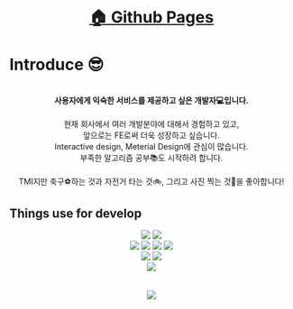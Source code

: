 <div>
  <div>
    <h1 align="center"><a href="://ParkDyel.github.io">🏠 Github Pages</a><h1>
  </div>
  <div>
    <h1>Introduce 😎</h1>
    <p align="center">
      <br /><strong>사용자에게 익숙한 서비스를 제공하고 싶은 개발자💻입니다.</strong><br /><br />
      현재 회사에서 여러 개발분야에 대해서 경험하고 있고,<br />앞으로는 FE로써 더욱 성장하고 싶습니다.<br />
      Interactive design, Meterial Design에 관심이 많습니다.<br />
      부족한 알고리즘 공부📚도 시작하려 합니다.
      <br />
      <br />
      TMI지만 축구⚽하는 것과 자전거 타는 것🚲, 그리고 사진 찍는 것📸을 좋아합니다!
      <br />
    </p>
  </div>    
  <div>
    <h2>Things use for develop</h2>
    <div>
      <div align="center">
        <img src="https://img.shields.io/badge/　-F7DF1E?style=flat&label=JavaScript&labelColor=F7DF1E&logo=JavaScript&logoColor=white">
        <img src="https://img.shields.io/badge/2.6-333?style=flat&label=Vue.js&labelColor=4FC08D&logo=Vue.js&logoColor=white&link=https://vuejs.org/">
      </div>
    </div>
    <div>
      <div align="center">
        <img src="https://img.shields.io/badge/3.5 | 3.8-333?style=flat&label=Python&labelColor=3776AB&logo=Python&logoColor=white&link=https://www.python.org/">
        <img src="https://img.shields.io/badge/　-000000?style=flat&label=Flask&labelColor=000000&logo=flask&logoColor=white&link=https://flask.palletsprojects.com/">
        <img src="https://img.shields.io/badge/　-009688?style=flat&label=FastAPI&labelColor=009688&logo=FastAPI&logoColor=white&link=https://fastapi.tiangolo.com/">
        <img src="https://img.shields.io/badge/1.x　-000?style=flat&label=SQLAlchemy&labelColor=000&link=https://www.sqlalchemy.org/">
      </div>
    </div>
    <div>
      <div align="center">
        <img src="https://img.shields.io/badge/ -007ACC?style=flat&label=VSCode&labelColor=007ACC&logo=VSCode&logoColor=white&link=https://code.visualstudio.com/">
        <img src="https://img.shields.io/badge/S3 | CloudFront | EC2/ELB | RDS-333?style=flat&label=AWS&labelColor=232F3E&logo=amazonaws&logoColor=white&link=https://aws.amazon.com/">
      </div>
    </div>
    <div>
      <div align="center">
        <img src="https://img.shields.io/badge/translate Vue.js 3-333?style=flat&label=gitlocalize&labelColor=ffce00&link=https://gitlocalize.com/repo/5120" onClick="alert()">
      </div>
    </div>
  </div>
  <br />
  <br />
  <div align="center">
    <img src="https://github-readme-stats.vercel.app/api?username=ParkDyel&show_icons=true&theme=highcontrast">
  </div>
</div>
